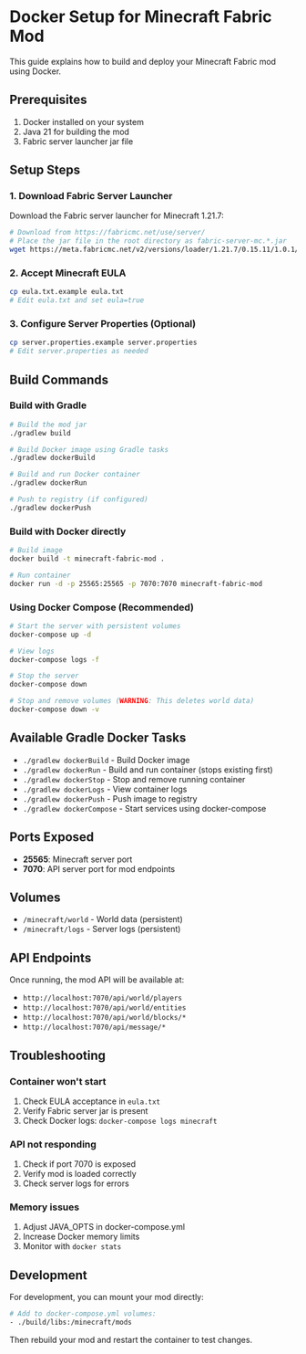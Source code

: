 # Docker Setup for Minecraft Fabric Mod

This guide explains how to build and deploy your Minecraft Fabric mod using Docker.

## Prerequisites

1. Docker installed on your system
2. Java 21 for building the mod
3. Fabric server launcher jar file

## Setup Steps

### 1. Download Fabric Server Launcher

Download the Fabric server launcher for Minecraft 1.21.7:
```bash
# Download from https://fabricmc.net/use/server/
# Place the jar file in the root directory as fabric-server-mc.*.jar
wget https://meta.fabricmc.net/v2/versions/loader/1.21.7/0.15.11/1.0.1/server/jar -O fabric-server-mc.1.21.7.jar
```

### 2. Accept Minecraft EULA

```bash
cp eula.txt.example eula.txt
# Edit eula.txt and set eula=true
```

### 3. Configure Server Properties (Optional)

```bash
cp server.properties.example server.properties
# Edit server.properties as needed
```

## Build Commands

### Build with Gradle

```bash
# Build the mod jar
./gradlew build

# Build Docker image using Gradle tasks
./gradlew dockerBuild

# Build and run Docker container
./gradlew dockerRun

# Push to registry (if configured)
./gradlew dockerPush
```

### Build with Docker directly

```bash
# Build image
docker build -t minecraft-fabric-mod .

# Run container
docker run -d -p 25565:25565 -p 7070:7070 minecraft-fabric-mod
```

### Using Docker Compose (Recommended)

```bash
# Start the server with persistent volumes
docker-compose up -d

# View logs
docker-compose logs -f

# Stop the server
docker-compose down

# Stop and remove volumes (WARNING: This deletes world data)
docker-compose down -v
```

## Available Gradle Docker Tasks

- `./gradlew dockerBuild` - Build Docker image
- `./gradlew dockerRun` - Build and run container (stops existing first)
- `./gradlew dockerStop` - Stop and remove running container
- `./gradlew dockerLogs` - View container logs
- `./gradlew dockerPush` - Push image to registry
- `./gradlew dockerCompose` - Start services using docker-compose

## Ports Exposed

- **25565**: Minecraft server port
- **7070**: API server port for mod endpoints

## Volumes

- `/minecraft/world` - World data (persistent)
- `/minecraft/logs` - Server logs (persistent)

## API Endpoints

Once running, the mod API will be available at:
- `http://localhost:7070/api/world/players`
- `http://localhost:7070/api/world/entities`
- `http://localhost:7070/api/world/blocks/*`
- `http://localhost:7070/api/message/*`

## Troubleshooting

### Container won't start
1. Check EULA acceptance in `eula.txt`
2. Verify Fabric server jar is present
3. Check Docker logs: `docker-compose logs minecraft`

### API not responding
1. Check if port 7070 is exposed
2. Verify mod is loaded correctly
3. Check server logs for errors

### Memory issues
1. Adjust JAVA_OPTS in docker-compose.yml
2. Increase Docker memory limits
3. Monitor with `docker stats`

## Development

For development, you can mount your mod directly:
```bash
# Add to docker-compose.yml volumes:
- ./build/libs:/minecraft/mods
```

Then rebuild your mod and restart the container to test changes.